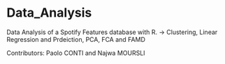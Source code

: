 # Data_Analysis

Data Analysis of a Spotify Features database with R. 
-> Clustering, Linear Regression and Prdeiction, PCA, FCA and FAMD

Contributors: Paolo CONTI and Najwa MOURSLI
